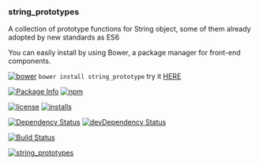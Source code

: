### string_prototypes
A collection of prototype functions for String object, some of them already adopted by new standards as ES6

You can easily install  by using Bower, a package manager for front-end components.

[![bower](http://benschwarz.github.io/bower-badges/badge@2x.png)](http://bower.herokuapp.com/packages/string_prototype)
`bower install string_prototype`
try it [HERE](http://cloned2k16.github.io/_String_Prototypes/)

[![Package Info](http://img.shields.io/badge/npm-string_prototypes-blue.svg)](https://npmjs.org/package/string_prototypes)
[![npm](https://badge.fury.io/js/string_prototypes.svg)](http://badge.fury.io/js/string_prototypes)

[![license](https://img.shields.io/npm/l/string_prototypes.svg)](https://npmjs.org/package/string_prototypes) 
[![installs](https://img.shields.io/npm/dt/string_prototypes.svg)](https://npmjs.org/package/string_prototypes) 

[![Dependency Status](https://david-dm.org/cloned2k16/_String_Prototypes.svg)](https://david-dm.org/cloned2k16/_String_Prototypes)
[![devDependency Status](https://david-dm.org/cloned2k16/_String_Prototypes/dev-status.svg)](https://david-dm.org/cloned2k16/_String_Prototypes/dev-status)

[![Build Status](https://travis-ci.org/cloned2k16/_String_Prototypes.svg?branch=master)](https://travis-ci.org/cloned2k16/_String_Prototypes)

[![string_prototypes](https://nodei.co/npm/string_prototypes.png?downloads=true&downloadRank=true&stars=true)](https://npmjs.org/string_prototypes)

